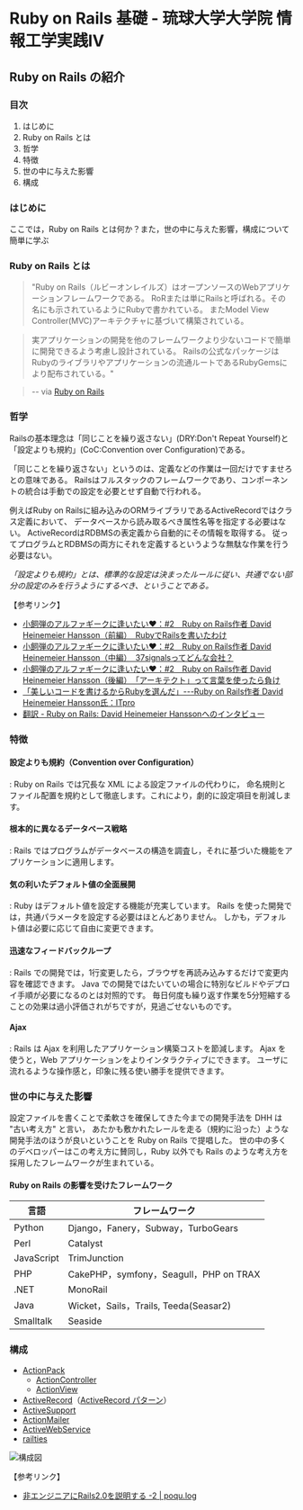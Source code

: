 Ruby on Rails 基礎 - 琉球大学大学院 情報工学実践IV
================================================================================

Ruby on Rails の紹介
--------------------------------------------------------------------------------


### 目次
1. はじめに
2. Ruby on Rails とは
3. 哲学
4. 特徴
5. 世の中に与えた影響
6. 構成


### はじめに

ここでは，Ruby on Rails とは何か？また，世の中に与えた影響，構成について簡単に学ぶ


### Ruby on Rails とは

>"Ruby on Rails（ルビーオンレイルズ）はオープンソースのWebアプリケーションフレームワークである。
>RoRまたは単にRailsと呼ばれる。その名にも示されているようにRubyで書かれている。
>またModel View Controller(MVC)アーキテクチャに基づいて構築されている。

>実アプリケーションの開発を他のフレームワークより少ないコードで簡単に開発できるよう考慮し設計されている。 
>Railsの公式なパッケージはRubyのライブラリやアプリケーションの流通ルートであるRubyGemsにより配布されている。"

> -- via [Ruby on Rails](http://ja.wikipedia.org/wiki/Ruby_on_Rails)


### 哲学

Railsの基本理念は「同じことを繰り返さない」(DRY:Don't Repeat Yourself)と
「設定よりも規約」(CoC:Convention over Configuration)である。

「同じことを繰り返さない」というのは、定義などの作業は一回だけですませろとの意味である。
Railsはフルスタックのフレームワークであり、コンポーネントの統合は手動での設定を必要とせず自動で行われる。

例えばRuby on Railsに組み込みのORMライブラリであるActiveRecordではクラス定義において、
データベースから読み取るべき属性名等を指定する必要はない。
ActiveRecordはRDBMSの表定義から自動的にその情報を取得する。
従ってプログラムとRDBMSの両方にそれを定義するというような無駄な作業を行う必要はない。

*「設定よりも規約」とは、標準的な設定は決まったルールに従い、共通でない部分の設定のみを行うようにするべき、ということである。*

【参考リンク】

* [小飼弾のアルファギークに逢いたい♥：#2　Ruby on Rails作者 David Heinemeier Hansson（前編）　RubyでRailsを書いたわけ][1]
* [小飼弾のアルファギークに逢いたい♥：#2　Ruby on Rails作者 David Heinemeier Hansson（中編）　37signalsってどんな会社？][2]
* [小飼弾のアルファギークに逢いたい♥：#2　Ruby on Rails作者 David Heinemeier Hansson（後編）　「アーキテクト」って言葉を使ったら負け][3]
* [「美しいコードを書けるからRubyを選んだ」---Ruby on Rails作者 David Heinemeier Hansson氏：ITpro][4]
* [翻訳 - Ruby on Rails: David Heinemeier Hanssonへのインタビュー][5]


[1]: http://gihyo.jp/dev/serial/01/alpha-geek/0004
[2]: http://gihyo.jp/dev/serial/01/alpha-geek/0005
[3]: http://gihyo.jp/dev/serial/01/alpha-geek/0006
[4]: http://itpro.nikkeibp.co.jp/article/NEWS/20060620/241346/
[5]: http://capsctrl.que.jp/kdmsnr/wiki/transl/?AnInterviewWithDHH

### 特徴

#### 設定よりも規約（Convention over Configuration）

: Ruby on Rails では冗長な XML による設定ファイルの代わりに，
命名規則とファイル配置を規約として徹底します。これにより，劇的に設定項目を削減します。

#### 根本的に異なるデータベース戦略

: Rails ではプログラムがデータベースの構造を調査し，それに基づいた機能をアプリケーションに適用します。

#### 気の利いたデフォルト値の全面展開

: Ruby はデフォルト値を設定する機能が充実しています。
Rails を使った開発では，共通パラメータを設定する必要はほとんどありません。
しかも，デフォルト値は必要に応じて自由に変更できます。

#### 迅速なフィードバックループ

: Rails での開発では，1行変更したら，ブラウザを再読み込みするだけで変更内容を確認できます。
Java での開発ではたいていの場合に特別なビルドやデプロイ手順が必要になるのとは対照的です。
毎日何度も繰り返す作業を5分短縮することの効果は過小評価されがちですが，見過ごせないものです。

#### Ajax

: Rails は Ajax を利用したアプリケーション構築コストを節減します。
Ajax を使うと，Web アプリケーションをよりインタラクティブにできます。
ユーザに流れるような操作感と，印象に残る使い勝手を提供できます。


### 世の中に与えた影響

設定ファイルを書くことで柔軟さを確保してきた今までの開発手法を DHH は "古い考え方" と言い，
あたかも敷かれたレールを走る（規約に沿った）ような開発手法のほうが良いということを Ruby on Rails で提唱した。
世の中の多くのデベロッパーはこの考え方に賛同し，Ruby 以外でも Rails のような考え方を採用したフレームワークが生まれている。

#### Ruby on Rails の影響を受けたフレームワーク

|言語      | フレームワーク
|----------|--------------------------------------------------------------------
|Python    |Django，Fanery，Subway，TurboGears
|Perl      |Catalyst
|JavaScript|TrimJunction
|PHP       |CakePHP，symfony，Seagull，PHP on TRAX
|.NET      |MonoRail
|Java      |Wicket，Sails，Trails, Teeda(Seasar2)
|Smalltalk |Seaside


### 構成

* [ActionPack](http://d.hatena.ne.jp/keyword/ActionPack)
    * [ActionController](http://d.hatena.ne.jp/keyword/ActionController)
    * [ActionView](http://d.hatena.ne.jp/keyword/ActionView)
* [ActiveRecord](http://d.hatena.ne.jp/keyword/ActiveRecord)（[ActiveRecord パターン](http://ja.wikipedia.org/wiki/Active_Record)）
* [ActiveSupport](http://d.hatena.ne.jp/keyword/ActiveSupport)
* [ActionMailer](http://d.hatena.ne.jp/keyword/ActionMailer)
* [ActiveWebService](http://d.hatena.ne.jp/keyword/ActionWebService)
* [railties](http://d.hatena.ne.jp/keyword/railties)

![構成図](images/rails_system.gif)



【参考リンク】

* [非エンジニアにRails2.0を説明する -2 | poqu.log](http://blog.poqu.org/2008/01/17/rails-2/)

